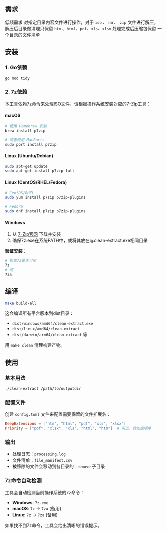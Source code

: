 ## 需求
低频需求
对指定目录内容文件进行操作，对于 `iso` 、`rar`、 `zip` 文件进行解压，解压后目录做清理只保留 `htm` 、`html`、`pdf`、`xls`、`xlsx`
处理完成后压缩包保留
一个目录的文件清单

## 安装

### 1. Go依赖
```bash
go mod tidy
```

### 2. 7z依赖
本工具依赖7z命令来处理ISO文件，请根据操作系统安装对应的7-Zip工具：

#### macOS
```bash
# 使用 Homebrew 安装
brew install p7zip

# 或者使用 MacPorts
sudo port install p7zip
```

#### Linux (Ubuntu/Debian)
```bash
sudo apt-get update
sudo apt-get install p7zip-full
```

#### Linux (CentOS/RHEL/Fedora)
```bash
# CentOS/RHEL
sudo yum install p7zip p7zip-plugins

# Fedora
sudo dnf install p7zip p7zip-plugins
```

#### Windows
1. 从 [7-Zip官网](https://www.7-zip.org/) 下载并安装
2. 确保7z.exe在系统PATH中，或将其放在与clean-extract.exe相同目录

**验证安装**：
```bash
# 检查7z是否可用
7z
# 或
7za
```

## 编译
```bash
make build-all
```

这会编译所有平台版本到dist目录：
- `dist/windows/amd64/clean-extract.exe`
- `dist/linux/amd64/clean-extract`
- `dist/darwin/arm64/clean-extract` 等

用 `make clean` 清理构建产物。

## 使用

### 基本用法
```bash
./clean-extract /path/to/outputdir
```

### 配置文件
创建 `config.toml` 文件来配置需要保留的文件扩展名：

```toml
KeepExtensions = ["htm", "html", "pdf", "xls", "xlsx"]
Priority = ["pdf", "xlsx", "xls", "html", "htm"]  # 可选，优先级顺序
```

### 输出
- 处理日志：`processing.log`
- 文件清单：`file_manifest.csv`
- 被移除的文件会移动到各目录的 `.remove` 子目录

### 7z命令自动检测
工具会自动检测当前操作系统的7z命令：
- **Windows**: `7z.exe`
- **macOS**: `7z` → `7za` (备用)
- **Linux**: `7z` → `7za` (备用)

如果找不到7z命令，工具会给出清晰的错误提示。